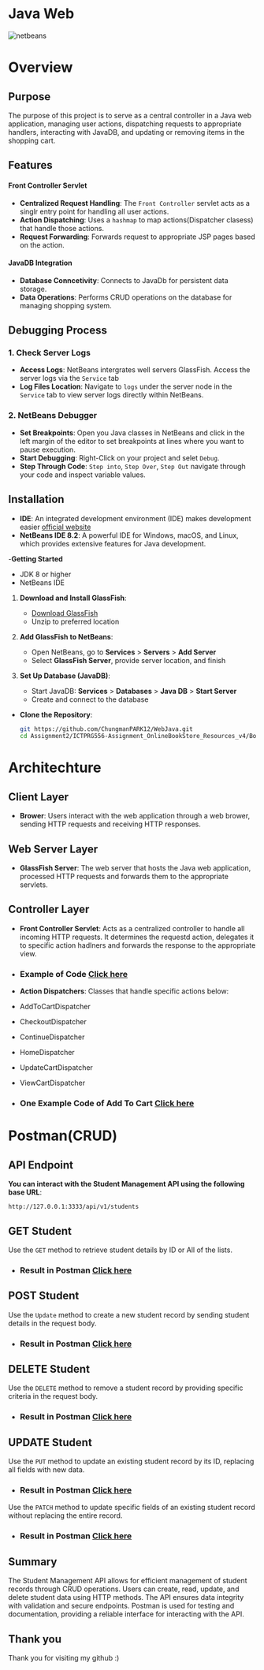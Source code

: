  
 # Java Web

![netbeans](https://github.com/user-attachments/assets/cbc73d50-c1e0-4566-9916-243fb22b91eb)

# Overview

<h2>Purpose</h2>

The purpose of this project is to serve as a central controller in a Java web application, managing user actions, dispatching requests to appropriate handlers, interacting with JavaDB, and updating or removing items in the shopping cart.


<h2>Features</h2>
<h4>Front Controller Servlet</h4>

- **Centralized Request Handling**: The `Front Controller` servlet acts as a singlr entry point for handling all user actions.
- **Action Dispatching**: Uses a `hashmap` to map actions(Dispatcher clasess) that handle those actions.
- **Request Forwarding**: Forwards request to appropriate JSP pages based on the action.

<h4>JavaDB Integration</h4>

- **Database Conncetivity**: Connects to JavaDb for persistent data storage.
- **Data Operations**: Performs CRUD operations on the database for managing shopping system.

<h2>Debugging Process</h2>

### 1. Check Server Logs

- **Access Logs**: NetBeans intergrates well servers GlassFish. Access the server logs via the `Service` tab
- **Log Files Location**: Navigate to `logs` under the server node in the `Service` tab to view server logs directly within NetBeans.

### 2. NetBeans Debugger

- **Set Breakpoints**: Open you Java classes in NetBeans and click in the left margin of the editor to set breakpoints at lines where you want to pause execution.
- **Start Debugging**: Right-Click on your project and selet `Debug`.
- **Step Through Code**: `Step into`, `Step Over`, `Step Out` navigate through your code and inspect variable values.

<h2>Installation</h2>

- **IDE**: An integrated development environment (IDE) makes development easier [official website](https://netbeans.apache.org/)
- **NetBeans IDE 8.2**: A powerful IDE for Windows, macOS, and Linux, which provides extensive features for Java development.

-**Getting Started**

- JDK 8 or higher
- NetBeans IDE

1. **Download and Install GlassFish**: 
   - [Download GlassFish](https://javaee.github.io/glassfish/download)
   - Unzip to preferred location

2. **Add GlassFish to NetBeans**:
   - Open NetBeans, go to **Services** > **Servers** > **Add Server**
   - Select **GlassFish Server**, provide server location, and finish

3. **Set Up Database (JavaDB)**:
   - Start JavaDB: **Services** > **Databases** > **Java DB** > **Start Server**
   - Create and connect to the database

- **Clone the Repository**:
   ```bash
   git https://github.com/ChungmanPARK12/WebJava.git
   cd Assignment2/ICTPRG556-Assignment_OnlineBookStore_Resources_v4/BookShop
  
# Architechture
<h2>Client Layer</h2>

- **Brower**: Users interact with the web application through a web brower, sending HTTP requests and receiving HTTP responses.

<h2>Web Server Layer</h2>

- **GlassFish Server**: The web server that hosts the Java web application, processed HTTP requests and forwards them to the appropriate servlets.

<h2>Controller Layer</h2>

- **Front Controller Servlet**: Acts as a centralized controller to handle all incoming HTTP requests. It determines the requestd action, delegates it to specific action hadlners and forwards the response to the appropriate view.

* ### Example of Code [Click here](https://github.com/ChungmanPARK12/LinkedExampleOfWebJava/blob/ef5693ea748a5eb730c559a8df5f6659d1f59451/README_Controller.md)

- **Action Dispatchers**: Classes that handle specific actions below:

- AddToCartDispatcher
- CheckoutDispatcher
- ContinueDispatcher
- HomeDispatcher
- UpdateCartDispatcher
- ViewCartDispatcher

* ### One Example Code of Add To Cart [Click here](https://github.com/ChungmanPARK12/LinkedExampleOfWebJava/blob/8a6244cd8f85211bfff88651a39052f8d156df28/README_AddToCart.md)


# Postman(CRUD)

<h2>API Endpoint</h2>

**You can interact with the Student Management API using the following base URL**:

 ```http://127.0.0.1:3333/api/v1/students```
 
<h2>GET Student</h2>
 
Use the `GET` method to retrieve student details by ID or All of the lists.

* ### Result in Postman [Click here](https://github.com/ChungmanPARK12/ResultOfStudentController.git)

<h2>POST Student</h2>
 
Use the `Update` method to create a new student record by sending student details in the request body.

* ### Result in Postman [Click here](https://github.com/ChungmanPARK12/ResultOfPost.git)

<h2>DELETE Student</h2>
 
Use the `DELETE` method to remove a student record by providing specific criteria in the request body.

* ### Result in Postman [Click here](https://github.com/ChungmanPARK12/ResultOfDelete.git)

<h2>UPDATE Student</h2>

Use the `PUT` method to update an existing student record by its ID, replacing all fields with new data.


* ### Result in Postman [Click here](https://github.com/ChungmanPARK12/ResultOfPut.git)

Use the `PATCH` method to update specific fields of an existing student record without replacing the entire record.

* ### Result in Postman [Click here](https://github.com/ChungmanPARK12/ResultOfPut/blob/5f05bc270a8346a58a12a24bfaf1c6efa8272949/README2.md)

## Summary

The Student Management API allows for efficient management of student records through CRUD operations. Users can create, read, update, and delete student data using HTTP methods. The API ensures data integrity with validation and secure endpoints. Postman is used for testing and documentation, providing a reliable interface for interacting with the API.

## Thank you
Thank you for visiting my github :)

 

 
